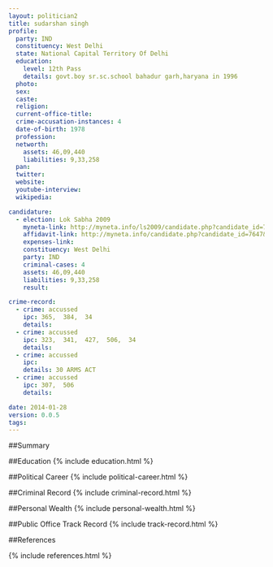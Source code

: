 ```yaml
---
layout: politician2
title: sudarshan singh
profile: 
  party: IND
  constituency: West Delhi
  state: National Capital Territory Of Delhi
  education: 
    level: 12th Pass
    details: govt.boy sr.sc.school bahadur garh,haryana in 1996
  photo: 
  sex: 
  caste: 
  religion: 
  current-office-title: 
  crime-accusation-instances: 4
  date-of-birth: 1978
  profession: 
  networth: 
    assets: 46,09,440
    liabilities: 9,33,258
  pan: 
  twitter: 
  website: 
  youtube-interview: 
  wikipedia: 

candidature: 
  - election: Lok Sabha 2009
    myneta-link: http://myneta.info/ls2009/candidate.php?candidate_id=7647
    affidavit-link: http://myneta.info/candidate.php?candidate_id=7647&scan=original
    expenses-link: 
    constituency: West Delhi 
    party: IND
    criminal-cases: 4
    assets: 46,09,440
    liabilities: 9,33,258
    result:  

crime-record: 
  - crime: accussed
    ipc: 365,  384,  34
    details:  
  - crime: accussed
    ipc: 323,  341,  427,  506,  34
    details:  
  - crime: accussed
    ipc: 
    details: 30 ARMS ACT 
  - crime: accussed
    ipc: 307,  506
    details:  

date: 2014-01-28
version: 0.0.5
tags: 
---
```

##Summary


##Education
{% include education.html %}


##Political Career
{% include political-career.html %}


##Criminal Record
{% include criminal-record.html %}


##Personal Wealth
{% include personal-wealth.html %}


##Public Office Track Record
{% include track-record.html %}


##References


{% include references.html %}